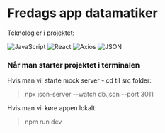 # Fredags app datamatiker

Teknologier i projektet: 

![JavaScript](https://img.shields.io/badge/JavaScript-%23F7DF1E?style=flat-square&logo=javascript&logoColor=black)
![React](https://img.shields.io/badge/React-%2361DAFB?style=flat-square&logo=react&logoColor=white)
![Axios](https://img.shields.io/badge/Axios-%235A29E4?style=flat-square&logo=axios&logoColor=white)
![JSON](https://img.shields.io/badge/JSON-%23000000?style=flat-square&logo=json&logoColor=white)

### Når man starter projektet i terminalen

Hvis man vil starte mock server - cd til src folder:
> npx json-server --watch db.json --port 3011

Hvis man vil køre appen lokalt:
> npm run dev           

